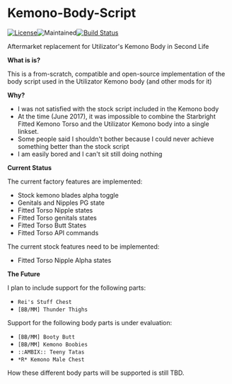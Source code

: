 # Kemono-Body-Script
[![License](https://img.shields.io/badge/license-AFPL-blue.svg)](https://tldrlegal.com/license/aladdin-free-public-license)![Maintained](https://img.shields.io/maintenance/yes/2017.svg)[![Build Status](https://travis-ci.org/XenHat/Kemono-Body-Script.svg?branch=master)](https://travis-ci.org/XenHat/Kemono-Body-Script)

Aftermarket replacement for Utilizator's Kemono Body in Second Life

**What is is?**

This is a from-scratch, compatible and open-source implementation of the body script used in the Utilizator Kemono body (and other mods for it)

**Why?**

  - I was not satisfied with the stock script included in the Kemono body
  - At the time (June 2017), it was impossible to combine the Starbright Fitted Kemono Torso and the Utilizator Kemono body into a single linkset.
  - Some people said I shouldn't bother because I could never achieve something better than the stock script
  - I am easily bored and I can't sit still doing nothing
  
  **Current Status**
  
  The current factory features are implemented:
  
  - Stock kemono blades alpha toggle
  - Genitals and Nipples PG state
  - Fitted Torso Nipple states
  - Fitted Torso genitals states
  - Fitted Torso Butt States
  - Fitted Torso API commands
  
  The current stock features need to be implemented:
  
  - Fitted Torso Nipple Alpha states
  
  **The Future**
  
  I plan to include support for the following parts:
  
  - `Rei's Stuff Chest`
  - `[BB/MM] Thunder Thighs`
  
  Support for the following body parts is under evaluation:
  
  - `[BB/MM] Booty Butt`
  - `[BB/MM] Kemono Boobies`
  - `::AMBIX:: Teeny Tatas`
  - `*R* Kemono Male Chest`
  
  How these different body parts will be supported is still TBD.

